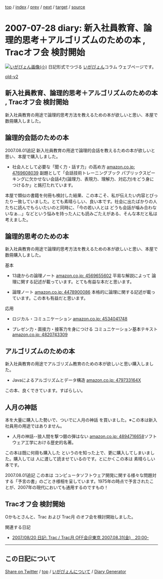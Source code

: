 [top](https://igapyon.github.io/diary/) 
 / [index](https://igapyon.github.io/diary/2007/index.html) 
 / [prev](https://igapyon.github.io/diary/2007/ig070720.html) 
 / [next](https://igapyon.github.io/diary/2007/ig070729.html) 
 / [target](https://igapyon.github.io/diary/2007/ig070728.html) 
 / [source](https://github.com/igapyon/diary/blob/gh-pages/2007/ig070728.html.src.md) 

2007-07-28 diary: 新入社員教育、論理的思考＋アルゴリズムのための本 , Tracオフ会 検討開始
=====================================================================================================
[![いがぴょん画像(小)](https://igapyon.github.io/diary/images/iga200306s.jpg "いがぴょん")](https://igapyon.github.io/diary/memo/memoigapyon.html) 日記形式でつづる [いがぴょん](https://igapyon.github.io/diary/memo/memoigapyon.html)コラム ウェブページです。

[old-v2](ig070728-orig.html)

## 新入社員教育、論理的思考＋アルゴリズムのための本 , Tracオフ会 検討開始

新入社員教育の用途で論理的思考方法を教えるための本が欲しいと思い、本屋で数冊購入しました。


## 論理的会話のための本

2007.08.01追記 新入社員教育の用途で論理的会話を教えるための本が欲しいと思い、本屋で購入しました。

* 社会人として必要な「聞く力・話す力」の高め方
  [amazon.co.jp: 4769608039](http://www.amazon.co.jp/exec/obidos/ASIN/4769608039/igapyondiary-22)
  副題として「会話技術トレーニングブック パブリックスピーキングに欠かせない会話4力(論理力、表現力、理解力、対応力)をどう身につけるか」と銘打たれています。

本屋で類似の書籍を何冊も検討した結果、この本こそ、私が伝えたい内容とぴったり一致していました。とても素晴らしい、良い本です。社会に出たばかりの人たちに読んでもらいたいのと同時に、「今の若い人とは どうも会話が噛み合わないなぁ…」などという悩みを持った人にも読みごたえがある、そんな本だと私は考えました。

## 論理的思考のための本

新入社員教育の用途で論理的思考方法を教えるための本が欲しいと思い、本屋で数冊購入しました。

基本

* 13歳からの論理ノート
  [amazon.co.jp: 4569655602](http://www.amazon.co.jp/exec/obidos/ASIN/4569655602/igapyondiary-22)
  平易な解説によって 論理に関する記述が載っています。とても有益な本だと思います。
  
* 論理ノート
  [amazon.co.jp: 4478900086](http://www.amazon.co.jp/exec/obidos/ASIN/4478900086/igapyondiary-22)
  本格的に論理に関する記述が載っています。この本も有益だと思います。

応用

* ロジカル・コミュニケーション
  [amazon.co.jp: 4534041748](http://www.amazon.co.jp/exec/obidos/ASIN/4534041748/igapyondiary-22)
  
* プレゼン力・面接力・接客力を身につける コミュニケーション基本テキスト
  [amazon.co.jp: 4820743309](http://www.amazon.co.jp/exec/obidos/ASIN/4820743309/igapyondiary-22)

## アルゴリズムのための本

新入社員教育の用途でアルゴリズム教育のための本が欲しいと思い購入しました。

* Javaによるアルゴリズムとデータ構造
  [amazon.co.jp: 479733164X](http://www.amazon.co.jp/exec/obidos/ASIN/479733164X/igapyondiary-22)

この本、良くできています。すばらしい。

## 人月の神話

本を大量に購入した勢いで、ついでに人月の神話 を買いました。※この本は新入社員用の用途ではありません。

* 人月の神話--狼人間を撃つ銀の弾はない
  [amazon.co.jp: 4894716658](http://www.amazon.co.jp/exec/obidos/ASIN/4894716658/igapyondiary-22)ソフトウェア工学における歴史的名著。

この本は既に何冊も購入した というのを知った上で、更に購入してしまいました。購入しては 人に渡して読ませているのです。とにかくこの本は 素晴らしい本です。

2007.08.01追記 この本は コンピュータソフトウェア開発に関する様々な問題対する「予言の書」のごとき様相を呈しています。1975年の時点で予言されたことが、2007年の現代においても通用するのですもの！

## Tracオフ会 検討開始

Oかもとさんと、Trac および Trac月 のオフ会を検討開始しました。

関連する日記

* [2007/08/20 日記: Trac / Trac月 OFF会＠東京 2007.08.31(金)　20:00-](ig070820.html)

----------------------------------------------------------------------------------------------------

## この日記について

[Share on Twitter](https://twitter.com/intent/tweet?hashtags=igapyon%2Cdiary%2C%E3%81%84%E3%81%8C%E3%81%B4%E3%82%87%E3%82%93&text=%E6%96%B0%E5%85%A5%E7%A4%BE%E5%93%A1%E6%95%99%E8%82%B2%E3%80%81%E8%AB%96%E7%90%86%E7%9A%84%E6%80%9D%E8%80%83%EF%BC%8B%E3%82%A2%E3%83%AB%E3%82%B4%E3%83%AA%E3%82%BA%E3%83%A0%E3%81%AE%E3%81%9F%E3%82%81%E3%81%AE%E6%9C%AC+%2C+Trac%E3%82%AA%E3%83%95%E4%BC%9A+%E6%A4%9C%E8%A8%8E%E9%96%8B%E5%A7%8B&url=https%3A%2F%2Figapyon.github.io%2Fdiary%2F2007%2Fig070728.html) / [top](https://igapyon.github.io/diary/) / [いがぴょんについて](https://igapyon.github.io/diary/memo/memoigapyon.html) / [Diary Generator](https://github.com/igapyon/igapyonv3)
